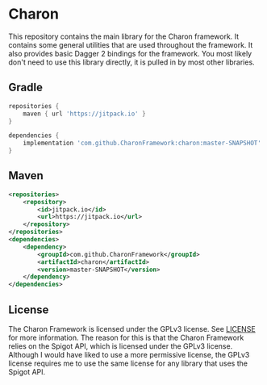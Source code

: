 # Charon
This repository contains the main library for the Charon framework. It contains some general utilities that are used throughout the framework.
It also provides basic Dagger 2 bindings for the framework. You most likely don't need to use this library directly, it is pulled in by most other libraries.

## Gradle
```groovy
repositories {
    maven { url 'https://jitpack.io' }
}

dependencies {
    implementation 'com.github.CharonFramework:charon:master-SNAPSHOT'
}
```

## Maven
```xml
<repositories>
    <repository>
        <id>jitpack.io</id>
        <url>https://jitpack.io</url>
    </repository>
</repositories>
<dependencies>
    <dependency>
        <groupId>com.github.CharonFramework</groupId>
        <artifactId>charon</artifactId>
        <version>master-SNAPSHOT</version>
    </dependency>
</dependencies>
```

## License
The Charon Framework is licensed under the GPLv3 license. See [LICENSE](LICENSE) for more information.
The reason for this is that the Charon Framework relies on the Spigot API, which is licensed under the GPLv3 license.
Although I would have liked to use a more permissive license, the GPLv3 license requires me to use the same license for any library that uses the Spigot API.

